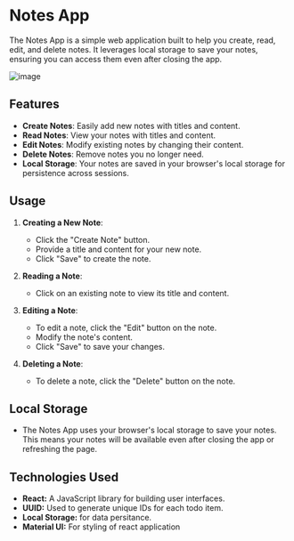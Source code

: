 # Notes App

The Notes App is a simple web application built to help you create, read, edit, and delete notes. It leverages local storage to save your notes, ensuring you can access them even after closing the app.

![image](https://github.com/ManrajSaini/react-notesApp-02/assets/86542773/581cb440-3ab9-4da1-b1f1-00a804b986a3)


## Features

- **Create Notes**: Easily add new notes with titles and content.
- **Read Notes**: View your notes with titles and content.
- **Edit Notes**: Modify existing notes by changing their content.
- **Delete Notes**: Remove notes you no longer need.
- **Local Storage**: Your notes are saved in your browser's local storage for persistence across sessions.

## Usage

1. **Creating a New Note**:
   - Click the "Create Note" button.
   - Provide a title and content for your new note.
   - Click "Save" to create the note.

2. **Reading a Note**:
   - Click on an existing note to view its title and content.

3. **Editing a Note**:
   - To edit a note, click the "Edit" button on the note.
   - Modify the note's content.
   - Click "Save" to save your changes.

4. **Deleting a Note**:
   - To delete a note, click the "Delete" button on the note.

## Local Storage
- The Notes App uses your browser's local storage to save your notes. This means your notes will be available even after closing the app or refreshing the page.

## Technologies Used
- **React:** A JavaScript library for building user interfaces.
- **UUID:** Used to generate unique IDs for each todo item.
- **Local Storage:** for data persitance.
- **Material UI:** For styling of react application
